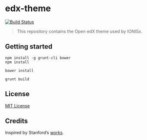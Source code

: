 # edx-theme

[![Build Status](https://travis-ci.org/IONISx/edx-theme.svg?branch=master)](https://travis-ci.org/IONISx/edx-theme)

> This repository contains the Open edX theme used by IONISx.

## Getting started

    npm install -g grunt-cli bower
    npm install

    bower install

    grunt build

## License

[MIT License](http://en.wikipedia.org/wiki/MIT_License)

## Credits

Inspired by Stanford’s [works](https://github.com/Stanford-Online/edx-theme).

